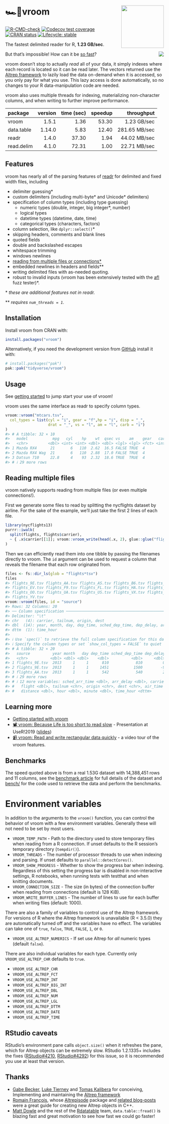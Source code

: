 
<!-- README.md is generated from README.Rmd. Please edit that file -->

# 🏎💨vroom <a href='https://vroom.r-lib.org'><img src='man/figures/logo.png' align="right" height="135" /></a>

<!-- badges: start -->

[![R-CMD-check](https://github.com/tidyverse/vroom/actions/workflows/R-CMD-check.yaml/badge.svg)](https://github.com/tidyverse/vroom/actions/workflows/R-CMD-check.yaml)
[![Codecov test
coverage](https://codecov.io/gh/tidyverse/vroom/branch/main/graph/badge.svg)](https://app.codecov.io/gh/tidyverse/vroom?branch=main)
[![CRAN
status](https://www.r-pkg.org/badges/version/vroom)](https://cran.r-project.org/package=vroom)
[![Lifecycle:
stable](https://img.shields.io/badge/lifecycle-stable-brightgreen.svg)](https://lifecycle.r-lib.org/articles/stages.html#stable)
<!-- badges: end -->

The fastest delimited reader for R, **1.23 GB/sec**.

<img src="https://raw.githubusercontent.com/tidyverse/vroom/main/img/taylor.gif" align="right" />

But that’s impossible! How can it be [so
fast](https://vroom.r-lib.org/articles/benchmarks.html)?

vroom doesn’t stop to actually *read* all of your data, it simply
indexes where each record is located so it can be read later. The
vectors returned use the [Altrep
framework](https://svn.r-project.org/R/branches/ALTREP/ALTREP.html) to
lazily load the data on-demand when it is accessed, so you only pay for
what you use. This lazy access is done automatically, so no changes to
your R data-manipulation code are needed.

vroom also uses multiple threads for indexing, materializing
non-character columns, and when writing to further improve performance.

| package    | version | time (sec) | speedup |    throughput |
|:-----------|--------:|-----------:|--------:|--------------:|
| vroom      |   1.5.1 |       1.36 |   53.30 |   1.23 GB/sec |
| data.table |  1.14.0 |       5.83 |   12.40 | 281.65 MB/sec |
| readr      |   1.4.0 |      37.30 |    1.94 |  44.02 MB/sec |
| read.delim |   4.1.0 |      72.31 |    1.00 |  22.71 MB/sec |

## Features

vroom has nearly all of the parsing features of
[readr](https://readr.tidyverse.org) for delimited and fixed width
files, including

- delimiter guessing\*
- custom delimiters (including multi-byte\* and Unicode\* delimiters)
- specification of column types (including type guessing)
  - numeric types (double, integer, big integer\*, number)
  - logical types
  - datetime types (datetime, date, time)
  - categorical types (characters, factors)
- column selection, like `dplyr::select()`\*
- skipping headers, comments and blank lines
- quoted fields
- double and backslashed escapes
- whitespace trimming
- windows newlines
- [reading from multiple files or
  connections\*](#reading-multiple-files)
- embedded newlines in headers and fields\*\*
- writing delimited files with as-needed quoting.
- robust to invalid inputs (vroom has been extensively tested with the
  [afl](https://lcamtuf.coredump.cx/afl/) fuzz tester)\*.

\* *these are additional features not in readr.*

\*\* *requires `num_threads = 1`.*

## Installation

Install vroom from CRAN with:

``` r
install.packages("vroom")
```

Alternatively, if you need the development version from
[GitHub](https://github.com/) install it with:

``` r
# install.packages("pak")
pak::pak("tidyverse/vroom")
```

## Usage

See [getting started](https://vroom.r-lib.org/articles/vroom.html) to
jump start your use of vroom!

vroom uses the same interface as readr to specify column types.

``` r
vroom::vroom("mtcars.tsv",
  col_types = list(cyl = "i", gear = "f",hp = "i", disp = "_",
                   drat = "_", vs = "l", am = "l", carb = "i")
)
#> # A tibble: 32 × 10
#>   model           mpg   cyl    hp    wt  qsec vs    am    gear   carb
#>   <chr>         <dbl> <int> <int> <dbl> <dbl> <lgl> <lgl> <fct> <int>
#> 1 Mazda RX4      21       6   110  2.62  16.5 FALSE TRUE  4         4
#> 2 Mazda RX4 Wag  21       6   110  2.88  17.0 FALSE TRUE  4         4
#> 3 Datsun 710     22.8     4    93  2.32  18.6 TRUE  TRUE  4         1
#> # ℹ 29 more rows
```

## Reading multiple files

vroom natively supports reading from multiple files (or even multiple
connections!).

First we generate some files to read by splitting the nycflights dataset
by airline. For the sake of the example, we’ll just take the first 2
lines of each file.

``` r
library(nycflights13)
purrr::iwalk(
  split(flights, flights$carrier),
  ~ { .x$carrier[[1]]; vroom::vroom_write(head(.x, 2), glue::glue("flights_{.y}.tsv"), delim = "\t") }
)
```

Then we can efficiently read them into one tibble by passing the
filenames directly to vroom. The `id` argument can be used to request a
column that reveals the filename that each row originated from.

``` r
files <- fs::dir_ls(glob = "flights*tsv")
files
#> flights_9E.tsv flights_AA.tsv flights_AS.tsv flights_B6.tsv flights_DL.tsv 
#> flights_EV.tsv flights_F9.tsv flights_FL.tsv flights_HA.tsv flights_MQ.tsv 
#> flights_OO.tsv flights_UA.tsv flights_US.tsv flights_VX.tsv flights_WN.tsv 
#> flights_YV.tsv
vroom::vroom(files, id = "source")
#> Rows: 32 Columns: 20
#> ── Column specification ────────────────────────────────────────────────────────
#> Delimiter: "\t"
#> chr   (4): carrier, tailnum, origin, dest
#> dbl  (14): year, month, day, dep_time, sched_dep_time, dep_delay, arr_time, ...
#> dttm  (1): time_hour
#> 
#> ℹ Use `spec()` to retrieve the full column specification for this data.
#> ℹ Specify the column types or set `show_col_types = FALSE` to quiet this message.
#> # A tibble: 32 × 20
#>   source          year month   day dep_time sched_dep_time dep_delay arr_time
#>   <chr>          <dbl> <dbl> <dbl>    <dbl>          <dbl>     <dbl>    <dbl>
#> 1 flights_9E.tsv  2013     1     1      810            810         0     1048
#> 2 flights_9E.tsv  2013     1     1     1451           1500        -9     1634
#> 3 flights_AA.tsv  2013     1     1      542            540         2      923
#> # ℹ 29 more rows
#> # ℹ 12 more variables: sched_arr_time <dbl>, arr_delay <dbl>, carrier <chr>,
#> #   flight <dbl>, tailnum <chr>, origin <chr>, dest <chr>, air_time <dbl>,
#> #   distance <dbl>, hour <dbl>, minute <dbl>, time_hour <dttm>
```

## Learning more

- [Getting started with
  vroom](https://vroom.r-lib.org/articles/vroom.html)
- [📽 vroom: Because Life is too short to read
  slow](https://www.youtube.com/watch?v=RA9AjqZXxMU&t=10s) -
  Presentation at UseR!2019
  ([slides](https://speakerdeck.com/jimhester/vroom))
- [📹 vroom: Read and write rectangular data
  quickly](https://www.youtube.com/watch?v=ZP_y5eaAc60) - a video tour
  of the vroom features.

## Benchmarks

The speed quoted above is from a real 1.53G dataset with 14,388,451 rows
and 11 columns, see the [benchmark
article](https://vroom.r-lib.org/articles/benchmarks.html) for full
details of the dataset and
[bench/](https://github.com/tidyverse/vroom/tree/main/inst/bench) for
the code used to retrieve the data and perform the benchmarks.

# Environment variables

In addition to the arguments to the `vroom()` function, you can control
the behavior of vroom with a few environment variables. Generally these
will not need to be set by most users.

- `VROOM_TEMP_PATH` - Path to the directory used to store temporary
  files when reading from a R connection. If unset defaults to the R
  session’s temporary directory (`tempdir()`).
- `VROOM_THREADS` - The number of processor threads to use when indexing
  and parsing. If unset defaults to `parallel::detectCores()`.
- `VROOM_SHOW_PROGRESS` - Whether to show the progress bar when
  indexing. Regardless of this setting the progress bar is disabled in
  non-interactive settings, R notebooks, when running tests with
  testthat and when knitting documents.
- `VROOM_CONNECTION_SIZE` - The size (in bytes) of the connection buffer
  when reading from connections (default is 128 KiB).
- `VROOM_WRITE_BUFFER_LINES` - The number of lines to use for each
  buffer when writing files (default: 1000).

There are also a family of variables to control use of the Altrep
framework. For versions of R where the Altrep framework is unavailable
(R \< 3.5.0) they are automatically turned off and the variables have no
effect. The variables can take one of `true`, `false`, `TRUE`, `FALSE`,
`1`, or `0`.

- `VROOM_USE_ALTREP_NUMERICS` - If set use Altrep for *all* numeric
  types (default `false`).

There are also individual variables for each type. Currently only
`VROOM_USE_ALTREP_CHR` defaults to `true`.

- `VROOM_USE_ALTREP_CHR`
- `VROOM_USE_ALTREP_FCT`
- `VROOM_USE_ALTREP_INT`
- `VROOM_USE_ALTREP_BIG_INT`
- `VROOM_USE_ALTREP_DBL`
- `VROOM_USE_ALTREP_NUM`
- `VROOM_USE_ALTREP_LGL`
- `VROOM_USE_ALTREP_DTTM`
- `VROOM_USE_ALTREP_DATE`
- `VROOM_USE_ALTREP_TIME`

## RStudio caveats

RStudio’s environment pane calls `object.size()` when it refreshes the
pane, which for Altrep objects can be extremely slow. RStudio 1.2.1335+
includes the fixes
([RStudio#4210](https://github.com/rstudio/rstudio/pull/4210),
[RStudio#4292](https://github.com/rstudio/rstudio/pull/4292)) for this
issue, so it is recommended you use at least that version.

## Thanks

- [Gabe Becker](https://github.com/gmbecker), [Luke
  Tierney](https://homepage.divms.uiowa.edu/~luke/) and [Tomas
  Kalibera](https://github.com/kalibera) for conceiving, Implementing
  and maintaining the [Altrep
  framework](https://svn.r-project.org/R/branches/ALTREP/ALTREP.html)
- [Romain François](https://github.com/romainfrancois), whose
  [Altrepisode](https://web.archive.org/web/20200315075838/https://purrple.cat/blog/2018/10/14/altrep-and-cpp/)
  package and [related
  blog-posts](https://web.archive.org/web/20200315075838/https://purrple.cat/blog/2018/10/14/altrep-and-cpp/)
  were a great guide for creating new Altrep objects in C++.
- [Matt Dowle](https://github.com/mattdowle) and the rest of the
  [Rdatatable](https://github.com/Rdatatable) team,
  `data.table::fread()` is blazing fast and great motivation to see how
  fast we could go faster!
